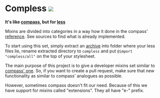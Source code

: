 Compless [![](https://img.shields.io/badge/license-WTFPL-green.svg?style=flat-square)](http://www.wtfpl.net/)
========

**It's like [compass][], but for [less][]**

Mixins  are divided  into categories  in  a way  how  it done  in the  compass'
[reference][]. See sources to find what is already implemented.

To start using  this set, simply extract an [archive][]  into folder where your
less  files lie,  rename extracted  directory  to `compless`  and put  `@import
"compless/all"` on the top of your stylesheet.

The main purpose of  this project is to give a developer  mixins set similar to
[compass' one][reference]. So, if you want  to create a pull request, make sure
that new functionality as similar to compass' analogues as possible.

However,  sometimes compass  doesn't  fit our  need. Because  of  this we  have
support for mixins called "extensions". They all have "e-" prefix.



[less]: http://lesscss.org/
[compass]: http://compass-style.org/
[reference]: http://compass-style.org/reference/compass/
[archive]: https://github.com/neoascetic/compless/zipball/master
